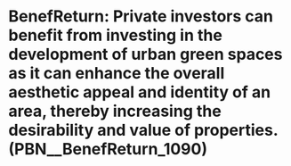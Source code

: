 # BenefReturn: __Private investors can benefit from investing in the development of urban green spaces as it can enhance the overall aesthetic appeal and identity of an area, thereby increasing the desirability and value of properties.__ (PBN__BenefReturn_1090)

